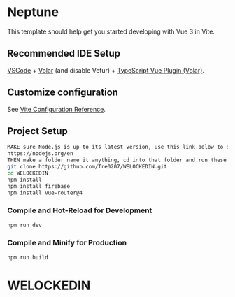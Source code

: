 # Neptune

This template should help get you started developing with Vue 3 in Vite.

## Recommended IDE Setup

[VSCode](https://code.visualstudio.com/) + [Volar](https://marketplace.visualstudio.com/items?itemName=Vue.volar) (and disable Vetur) + [TypeScript Vue Plugin (Volar)](https://marketplace.visualstudio.com/items?itemName=Vue.vscode-typescript-vue-plugin).

## Customize configuration

See [Vite Configuration Reference](https://vitejs.dev/config/).

## Project Setup

```sh
MAKE sure Node.js is up to its latest version, use this link below to download the lastest version of node
https://nodejs.org/en
THEN make a folder name it anything, cd into that folder and run these commands
git clone https://github.com/Tre0207/WELOCKEDIN.git
cd WELOCKEDIN
npm install
npm install firebase
npm install vue-router@4
```

### Compile and Hot-Reload for Development

```sh
npm run dev
```

### Compile and Minify for Production

```sh
npm run build
```
# WELOCKEDIN
